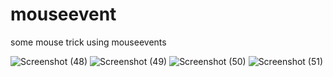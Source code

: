 # mouseevent
some mouse trick using mouseevents

![Screenshot (48)](https://user-images.githubusercontent.com/116202175/235373469-b3e61c8f-c124-4740-9d7f-024f5c390362.png)
![Screenshot (49)](https://user-images.githubusercontent.com/116202175/235373472-96fa2ef5-5a46-4db0-9876-95d1308d4115.png)
![Screenshot (50)](https://user-images.githubusercontent.com/116202175/235373477-b4928b73-38a5-4cbe-931a-51ed122b5133.png)
![Screenshot (51)](https://user-images.githubusercontent.com/116202175/235373480-bca6bf53-d0d3-43a0-9378-db447199fe54.png)

